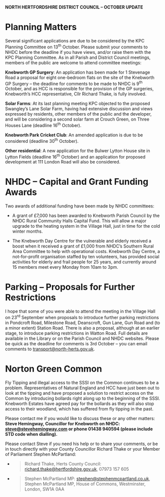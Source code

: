 **NORTH HERTFORDSHIRE DISTRICT COUNCIL – OCTOBER UPDATE**

# Planning Matters 

Several significant applications are due to be considered by the KPC
Planning Committee on 13<sup>th</sup> October. Please submit your
comments to NHDC before the deadline if you have views, and/or raise
them with the KPC Planning Committee. As in all Parish and District
Council meetings, members of the public are welcome to attend committee
meetings:

**Knebworth GP Surgery**: An application has been made for 1 Stevenage
Road a proposal for eight one-bedroom flats on the site of the Knebworth
GP Surgery – the deadline for comments to be made to NHDC is
9<sup>th</sup> October, and as HCC is responsible for the provision of
the GP surgeries, Knebworth’s HCC representative, Cllr Richard Thake, is
fully involved.

**Solar Farms**: At its last planning meeting KPC objected to the
proposed Swangley’s Lane Solar Farm, having had extensive discussion and
views expressed by residents, other members of the public and the
developer, and will be considering a second solar farm at Crouch Green,
on Three Houses Lane (deadline 16<sup>th</sup> October).

**Knebworth Park Cricket Club**: An amended application is due to be
considered (deadline 30<sup>th</sup> October).

**Other residential**: A new application for the Bulwer Lytton House
site in Lytton Fields (deadline 16<sup>th</sup> October) and an
application for proposed development at 111 London Road will also be
considered.

# NHDC – Capital and Grant Funding Awards

Two awards of additional funding have been made by NHDC committees:

  - A grant of £7,000 has been awarded to Knebworth Parish Council by
    the NHDC Rural Community Halls Capital Fund. This will allow a major
    upgrade to the heating system in the Village Hall, just in time for
    the cold winter months.

  - The Knebworth Day Centre for the vulnerable and elderly received a
    boost when it received a grant of £1,000 from NHDC’s Southern Rural
    Area Committee to help with operational costs. Knebworth Day Centre,
    a not-for-profit organisation staffed by ten volunteers, has
    provided social activities for elderly and frail people for 25
    years, and currently around 15 members meet every Monday from 10am
    to 3pm.

# 

# Parking – Proposals for Further Restrictions

I hope that some of you were able to attend the meeting in the Village
Hall on 23<sup>rd</sup> September when proposals to introduce further
parking restrictions in Pondcroft Road, Milestone Road, Deanscroft, Gun
Lane, Gun Road and (to a minor extent) Station Road. There is also a
proposal, although at an earlier stage, to introduce parking
restrictions in Watton Road. Full details are available in the Library
or on the Parish Council and NHDC websites. Please be quick as the
deadline for comments is 3rd October – you can email comments to
<transport@north-herts.gov.uk>.

# 

# Norton Green Common

Fly Tipping and illegal access to the SSSI on the Common continues to be
a problem. Representatives of Natural England and HCC have just been out
to look at the tipping and have proposed a solution to restrict access
on the Common by introducing bollards right along up to the beginning of
the SSSI. Knebworth Estates have agreed pay for the bollards as they
will also stop access to their woodland, which has suffered from fly
tipping in the past.

Please contact me if you would like to discuss these or any other
matters: **Steve Hemingway, Councillor for Knebworth on NHDC:
steve@stevehemingway.com or phone 01438 940594 (please include STD code
when dialling).**

Please contact Steve if you need his help or to share your comments, or
be in touch directly with your County Councillor Richard Thake or your
Member of Parliament Stephen McPartland:

  - > Richard Thake, Herts County Council:
    > richard.thake@hertfordshire.gov.uk, 07973 157 605

  - > Stephen McPartland MP: stephen@stephenmcpartland.co.uk, Stephen
    > McPartland MP, House of Commons, Westminster, London, SW1A 0AA

